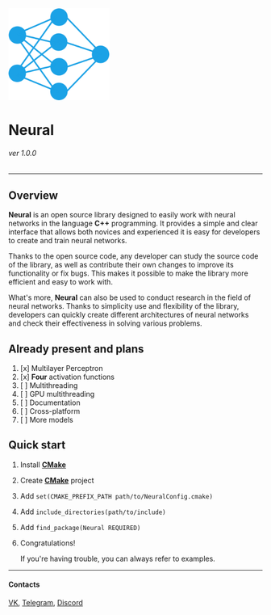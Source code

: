 <img src="icon.png" alt="icon" width="200"/>

# Neural 
###### ver 1.0.0

---

## Overview

**Neural** is an open source library designed to easily work with neural networks in the language
**C++** programming. It provides a simple and clear interface that allows both novices and experienced
it is easy for developers to create and train neural networks.

Thanks to the open source code, any developer can study the source code of the library, as well as contribute their own
changes to improve its functionality or fix bugs. This makes it possible to make the library more
efficient and easy to work with.

What's more, **Neural** can also be used to conduct research in the field of neural networks. Thanks to simplicity
use and flexibility of the library, developers can quickly create different architectures of neural networks and
check their effectiveness in solving various problems.

## Already present and plans
    
1. [x] Multilayer Perceptron
2. [x] **Four** activation functions
3. [ ] Multithreading
4. [ ] GPU multithreading
5. [ ] Documentation
6. [ ] Cross-platform
7. [ ] More models

## Quick start

1. Install [**CMake**][5]
2. Create [**CMake**][5] project
3. Add `set(CMAKE_PREFIX_PATH path/to/NeuralConfig.cmake)`
4. Add `include_directories(path/to/include)`
5. Add `find_package(Neural REQUIRED)`
6. Congratulations!
    
    If you're having trouble, you can always refer to examples.
---

#### Contacts

[VK][1], [Telegram][2], [Discord][3]

[1]: https://vk.com/pavel.cmake
[2]: https://t.me/pavel_cpp
[3]: https://discordapp.com/users/427479608321900545/
[4]: https://cybersoft.ru/razrabotka/redaktory/208-qt.html
[5]: https://cmake.org/
